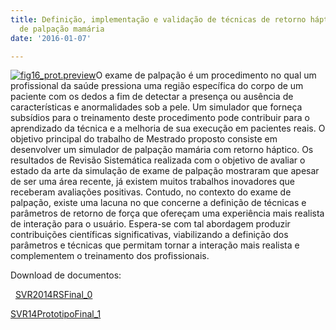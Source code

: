 ```yaml
---
title: Definição, implementação e validação de técnicas de retorno háptico para exame
  de palpação mamária
date: '2016-01-07'

---
```

[![fig16_prot.preview](/wp-content/uploads/2016/01/fig16_prot.preview-150x150.png)](/wp-content/uploads/2016/01/fig16_prot.preview.png)O exame de palpação é um procedimento no qual um profissional da saúde pressiona uma região específica do corpo de um paciente com os dedos a fim de detectar a presença ou ausência de características e anormalidades sob a pele. Um simulador que forneça subsídios para o treinamento deste procedimento pode contribuir para o aprendizado da técnica e a melhoria de sua execução em pacientes reais. O objetivo principal do trabalho de Mestrado proposto consiste em desenvolver um simulador de palpação mamária com retorno háptico. Os resultados de Revisão Sistemática realizada com o objetivo de avaliar o estado da arte da simulação de exame de palpação mostraram que apesar de ser uma área recente, já existem muitos trabalhos inovadores que receberam avaliações positivas. Contudo, no contexto do exame de palpação, existe uma lacuna no que concerne a definição de técnicas e parâmetros de retorno de força que ofereçam uma experiência mais realista de interação para o usuário. Espera-se com tal abordagem produzir contribuições científicas significativas, viabilizando a definição dos parâmetros e técnicas que permitam tornar a interação mais realista e complementem o treinamento dos profissionais.

Download de documentos:

 
[SVR2014RSFinal_0](/wp-content/uploads/2016/01/SVR2014RSFinal_0.pdf)

[SVR14PrototipoFinal_1](/wp-content/uploads/2016/01/SVR14PrototipoFinal_1.pdf)
